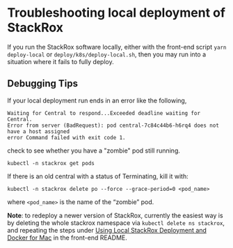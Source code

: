 # Troubleshooting local deployment of StackRox
If you run the StackRox software locally, either with the front-end script `yarn deploy-local` or `deploy/k8s/deploy-local.sh`, then you may run into a situation where it fails to fully deploy.

## Debugging Tips
If your local deployment run ends in an error like the following,
```
Waiting for Central to respond...Exceeded deadline waiting for Central.
Error from server (BadRequest): pod central-7c84c44b6-h6rq4 does not have a host assigned
error Command failed with exit code 1.
```
check to see whether you have a "zombie" pod still running.
```
kubectl -n stackrox get pods
```
 

If there is an old central with a status of Terminating, kill it with: 

```
kubectl -n stackrox delete po --force --grace-period=0 <pod_name>
```
where `<pod_name>` is the name of the “zombie” pod.


**Note**: to redeploy a newer version of StackRox, currently the easiest way is by deleting the whole stackrox namespace via `kubectl delete ns stackrox`, and repeating the steps under [Using Local StackRox Deployment and Docker for Mac](https://github.com/stackrox/rox/tree/master/ui#using-local-stackrox-deployment-and-docker-for-mac) in the front-end README.

